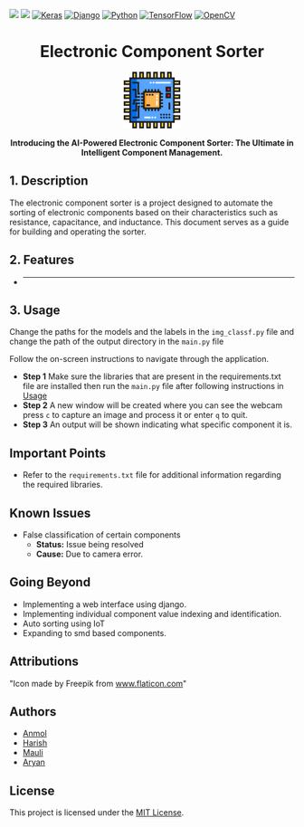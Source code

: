 [<img src="https://upload.wikimedia.org/wikipedia/commons/thumb/0/0e/Intel_logo_%282020%2C_light_blue%29.svg/300px-Intel_logo_%282020%2C_light_blue%29.svg.png" width="50">](https://www.intel.com/) [<img src="https://www.intel.com/content/dam/develop/public/us/en/images/admin/oneapi-logo-rev-4x3-rwd.png" width="50">](https://www.intel.com/) [![Keras](https://img.shields.io/badge/Keras-%23D00000.svg?style=for-the-badge&logo=Keras&logoColor=white)](https://keras.io/) [![Django](https://img.shields.io/badge/django-%23092E20.svg?style=for-the-badge&logo=django&logoColor=white)](https://www.djangoproject.com/) [![Python](https://img.shields.io/badge/python-3670A0?style=for-the-badge&logo=python&logoColor=ffdd54)](https://www.python.org/) [![TensorFlow](https://img.shields.io/badge/TensorFlow-%23FF6F00.svg?style=for-the-badge&logo=TensorFlow&logoColor=white)](https://www.tensorflow.org/) [![OpenCV](https://img.shields.io/badge/opencv-%23white.svg?style=for-the-badge&logo=opencv&logoColor=white)](https://opencv.org/)

<h1 align="center">Electronic Component Sorter</h1>

<p align="center">
  <img src="photos/cpu.png" alt="Electronic Component Sorter" width="100px">
</p>


<p align="center">
  <b>Introducing the AI-Powered Electronic Component Sorter: The Ultimate in Intelligent Component Management.</b>
</p>

## 1. Description

The electronic component sorter is a project designed to automate the sorting of electronic components based on their characteristics such as resistance, capacitance, and inductance. This document serves as a guide for building and operating the sorter.

## 2. Features

- ** **

## 3. Usage

Change the paths for the models and the labels in the ```img_classf.py``` file and change the path of the output directory in the ```main.py``` file 



Follow the on-screen instructions to navigate through the application.
- **Step 1** Make sure the libraries that are present in the requirements.txt file are installed then run the ```main.py``` file after following instructions in [Usage](#heading3)
- **Step 2** A new window will be created where you can see the webcam press ```c``` to capture an image and process it or enter ```q``` to quit.
- **Step 3** An output will be shown indicating what specific component it is. 


## Important Points
- Refer to the ```requirements.txt``` file for additional information regarding the required libraries.


## Known Issues
- False classification of certain components 
    - **Status:** Issue being resolved 
    - **Cause:** Due to camera error. 

## Going Beyond
- Implementing a web interface using django.
- Implementing individual component value indexing and identification.
- Auto sorting using IoT
- Expanding to smd based components.


## Attributions
"Icon made by Freepik from www.flaticon.com"

## Authors

* [Anmol](https://www.linkedin.com/in/anmolkrish)
* [Harish](https://www.linkedin.com/in/harish-r-07b3192b7?utm_source=share&utm_campaign=share_via&utm_content=profile&utm_medium=android_app)
* [Mauli](https://www.linkedin.com/in/maulir?utm_source=share&utm_campaign=share_via&utm_content=profile&utm_medium=android_app)
* [Aryan](https://www.linkedin.com/in/aryan-jaljith-64283b240?utm_source=share&utm_campaign=share_via&utm_content=profile&utm_medium=android_app)

## License

This project is licensed under the [MIT License](https://opensource.org/license/mit).


